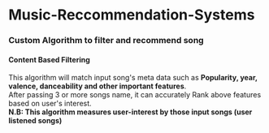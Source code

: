 # Music-Reccommendation-Systems
### Custom Algorithm to filter and recommend song
#### Content Based Filtering
This algorithm will match input song's meta data such as __Popularity, year, valence, danceability and other important features__.\
After passing 3 or more songs name, it can accurately Rank above features based on user's interest.\
**N.B: This algorithm measures user-interest by those input songs (user listened songs)**
